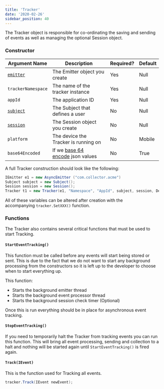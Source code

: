 ```yaml
---
title: 'Tracker'
date: '2020-02-26'
sidebar_position: 40
---
```


The Tracker object is responsible for co-ordinating the saving and sending of events as well as managing the optional Session object.

### Constructor

| **Argument Name**                                                            | **Description**                                                          | **Required?** | **Default** |
| ---------------------------------------------------------------------------- | ------------------------------------------------------------------------ | ------------- | ----------- |
| [`emitter`](https://github.com/snowplow/snowplow/wiki/Unity-Tracker#emitter) | The Emitter object you create                                            | Yes           | Null        |
| `trackerNamespace`                                                           | The name of the tracker instance                                         | Yes           | Null        |
| `appId`                                                                      | The application ID                                                       | Yes           | Null        |
| [`subject`](https://github.com/snowplow/snowplow/wiki/Unity-Tracker#subject) | The Subject that defines a user                                          | No            | Null        |
| [`session`](https://github.com/snowplow/snowplow/wiki/Unity-Tracker#session) | The Session object you create                                            | No            | Null        |
| `platform`                                                                   | The device the Tracker is running on                                     | No            | Mobile      |
| `base64Encoded`                                                              | If we [base 64 encode](https://en.wikipedia.org/wiki/Base64) json values | No            | True        |

A full Tracker construction should look like the following:

```csharp
IEmitter e1 = new AsyncEmitter ("com.collector.acme")
Subject subject = new Subject();
Session session = new Session();
Tracker t1 = new Tracker(e1, "Namespace", "AppId", subject, session, DevicePlatforms.Desktop, true);
```

All of these variables can be altered after creation with the accompanying `tracker.SetXXX()` function.

### Functions

The Tracker also contains several critical functions that must be used to start Tracking.

#### `StartEventTracking()`

This function must be called before any events will start being stored or sent. This is due to the fact that we do not want to start any background processing from the constructors so it is left up to the developer to choose when to start everything up.

This function:

- Starts the background emitter thread
- Starts the background event processor thread
- Starts the background session check timer (Optional)

Once this is run everything should be in place for asynchronous event tracking.

#### `StopEventTracking()`

If you need to temporarily halt the Tracker from tracking events you can run this function. This will bring all event processing, sending and collection to a halt and nothing will be started again until `StartEventTracking()` is fired again.

#### `Track(IEvent)`

This is the function used for Tracking all events.

```csharp
tracker.Track(IEvent newEvent);
```
